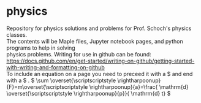 # physics
Repository for physics solutions and problems for Prof. Schoch's physics classes.<br>
The contents will be Maple files, Jupyter notebook pages, and python programs to help in solving <br>
physics problems.
Writing for use in github can be found:
https://docs.github.com/en/get-started/writing-on-github/getting-started-with-writing-and-formatting-on-github
<br>
To include an equation on a page you need to preceed it with a \$ and end with a \$ .  $ \sum \overset{\scriptscriptstyle \rightharpoonup}{F}=m\overset{\scriptscriptstyle \rightharpoonup}{a}=\frac{ \mathrm{d} \overset{\scriptscriptstyle \rightharpoonup}{p}}{ \mathrm{d} t} $
